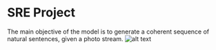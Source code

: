# SRE Project
The main objective of the model is to generate a coherent sequence of natural sentences, given a photo stream.
![alt text](https://raw.githubusercontent.com/cesc-park/CRCN/master/stream2text_nips.jpg)
